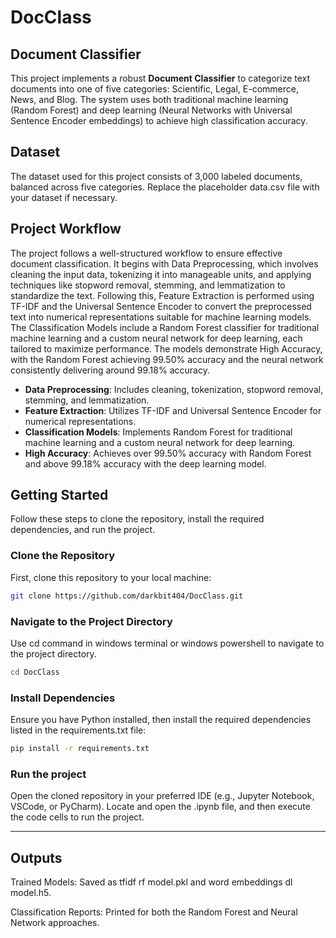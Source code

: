 # DocClass
## Document Classifier

This project implements a robust **Document Classifier** to categorize text documents into one of five categories: Scientific, Legal, E-commerce, News, and Blog. The system uses both traditional machine learning (Random Forest) and deep learning (Neural Networks with Universal Sentence Encoder embeddings) to achieve high classification accuracy.

## Dataset
The dataset used for this project consists of 3,000 labeled documents, balanced across five categories. Replace the placeholder data.csv file with your dataset if necessary.

## Project Workflow
The project follows a well-structured workflow to ensure effective document classification. It begins with Data Preprocessing, which involves cleaning the input data, tokenizing it into manageable units, and applying techniques like stopword removal, stemming, and lemmatization to standardize the text. Following this, Feature Extraction is performed using TF-IDF and the Universal Sentence Encoder to convert the preprocessed text into numerical representations suitable for machine learning models. The Classification Models include a Random Forest classifier for traditional machine learning and a custom neural network for deep learning, each tailored to maximize performance. The models demonstrate High Accuracy, with the Random Forest achieving 99.50% accuracy and the neural network consistently delivering around 99.18% accuracy.

- **Data Preprocessing**: Includes cleaning, tokenization, stopword removal, stemming, and lemmatization.
- **Feature Extraction**: Utilizes TF-IDF and Universal Sentence Encoder for numerical representations.
- **Classification Models**: Implements Random Forest for traditional machine learning and a custom neural network for deep learning.
- **High Accuracy**: Achieves over 99.50% accuracy with Random Forest and above 99.18% accuracy with the deep learning model.

## Getting Started

Follow these steps to clone the repository, install the required dependencies, and run the project.

### Clone the Repository
First, clone this repository to your local machine:
```bash
git clone https://github.com/darkbit404/DocClass.git
```
### Navigate to the Project Directory
Use cd command in windows terminal or windows powershell to navigate to the project directory.
```bash
cd DocClass
```
### Install Dependencies
Ensure you have Python installed, then install the required dependencies listed in the requirements.txt file:
```bash
pip install -r requirements.txt
```
### Run the project
Open the cloned repository in your preferred IDE (e.g., Jupyter Notebook, VSCode, or PyCharm). Locate and open the .ipynb file, and then execute the code cells to run the project.

---

## Outputs
Trained Models: Saved as tfidf rf model.pkl and word embeddings dl model.h5.

Classification Reports: Printed for both the Random Forest and Neural Network approaches.
